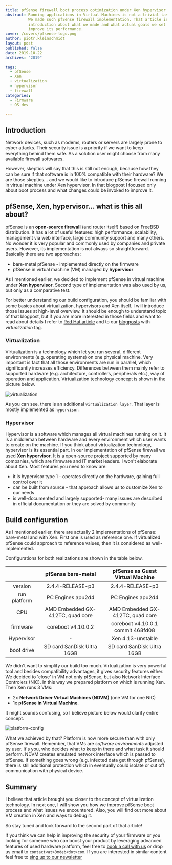 ```yaml
---
title: pfSense firewall boot process optimization under Xen hypervisor
abstract: Running applications in Virtual Machines is not a trivial task.
          We made such pfSense firewall implementation. That article is an only
          introduction about what we made and what actual goals we set to
          improve its performance.
cover: /covers/pfsense-logo.png
author: piotr.kleinschmidt
layout: post
published: false
date: 2019-10-22
archives: "2019"

tags:
  - pfSense
  - Xen
  - virtualization
  - hypervisor
  - firewall
categories:
  - Firmware
  - OS dev

---
```


## Introduction

Network devices, such as modems, routers or servers are largely prone to cyber
attacks. Their security issue is a priority if we want to keep everything behind
them safe. As a solution user might choose from many available firewall
softwares.

However, skeptics will say that this is still not enough, because how they can
be sure if that software is in 100% compatible with their hardware? We are those
skeptics... and we would like to introduce pfSense firewall running in virtual
machine under Xen hypervisor. In that blogpost I focused only about boot process
and what changes could be invoked to improve it.

## pfSense, Xen, hypervisor... what is this all about?

pfSense is an **open-source firewall** (and router itself) based on FreeBSD
distribution. It has a lot of useful features:  high performance, scalability,
management via web interface, large community support and many others. No wonder
it is very popular and commonly used by companies and private users. However,
its implementation is not always so straightforward. Basically there are two
approaches:

- bare-metal pfSense - implemented directly on the firmware
- pfSense in virtual machine (VM) managed by **hypervisor**

As I mentioned earlier, we decided to implement pfSense in virtual machine under
**Xen hypervisor**. Second type of implementation was also used by us, but only
as a comparative test.

For better understanding our build configuration, you should be familiar with
some basics about virtualization, hypervisors and Xen itself. I will introduce
those issues at high-level overview. It should be enough to understand topic of
that blogpost, but if you are more interested in those fields and want to read
about details I refer to [Red Hat
article](https://www.redhat.com/en/topics/virtualization/what-is-virtualization)
and to our [blogposts](https://blog.3mdeb.com/tags/virtualization/) with
*virtualization* tag.

### Virtualization

Virtualization is a technology which let you run several, different environments
(e.g. operating systems) on one physical machine. Very important is fact that
all those environments are run in parallel, which significantly increases
efficiency. Differences between them mainly refer to supported hardware (e.g.
architecture, controllers, peripherals etc.), way of operation and application.
Virtualization technology concept is shown in the picture below.

![virtualization](/img/virtualization-overview.png)

As you can see, there is an additional `virtualization layer`. That layer is
mostly implemented as `hypervisor`.

### Hypervisor

Hypervisor is a software which manages all virtual machines running on it. It is
a middleman between hardware and every environment which user wants to create on
the machine. If you think about virtualization technology, hypervisor is its
essential part. In our implementation of pfSense firewall we used **Xen
hypervisor**. It is a open-source project supported by many companies, which are
firmware and IT market leaders. I won't elaborate about Xen. Most features you
need to know are:

- it is hypervisor type 1 - operates directly on the hardware, gaining full
  control over it
- can be built from source - that approach allows us to customize Xen to our
  needs
- is well-documented and largely supported- many issues are described in
  official documentation or they are solved by community

## Build configuration

As I mentioned earlier, there are actually 2 implementations of pfSense:
bare-metal and with Xen. First one is used as reference one. If virtualized
pfSense could approach to reference values, then it is considered as
well-implemented.

Configurations for both realizations are shown in the table below.

|             |      pfSense bare-metal     | pfSense as Guest Virtual Machine |
|:-----------:|:---------------------------:|:--------------------------------:|
|  version    |  2.4.4-RELEASE-p3           |         2.4.4-RELEASE-p3         |
|run platform |  PC Engines apu2d4          |         PC Engines apu2d4        |
| CPU        |AMD Embedded GX-412TC, quad core|AMD Embedded GX-412TC, quad core|
| firmware    | coreboot v4.10.0.2          |coreboot v4.10.0.1 commit 468fd08 |
| Hypervisor  | -                           |   Xen 4.13-unstable              |
| boot drive  | SD card SanDisk Ultra 16GB  | SD card SanDisk Ultra 16GB       |

We didn't want to simplify our build too much. Virtualization is very
powerful tool and besides compatibility advantages, it gives security features
either. We decided to 'close' in VM not only pfSense, but also Network Interface
Controlers (NIC). In this way we prepared platform on which is running Xen. Then
Xen runs 3 VMs:
 - 2x **Network Driver Virtual Machines (NDVM)** (one VM for one NIC)
 - 1x **pfSense in Virtual Machine**.

It might sounds confusing, so I believe picture below would clarify entire
concept.

![platform-config](/img/platform-config.png)

What we achieved by that? Platform is now more secure than with only pfSense
firewall. Remember, that VMs are *software environments* adjusted by user. It's
you, who decides what to keep in there and what task it should perform. NDVM
creates emulated network interface which is passed to pfSense. If something goes
wrong (e.g. infected data get through pfSense), there is still additional
protection which in eventually could isolate or cut off communication with
physical device.

## Summary

I believe that article brought you closer to the concept of virtualization
technology. In next one, I will show you how we improve pfSense boot process and
what issues we encountered. Also, you will find out more about VM creation in
Xen and ways to debug it.

So stay tuned and look forward to the second part of that article!

If you think we can help in improving the security of your firmware or you
looking for someone who can boost your product by leveraging advanced features
of used hardware platform, feel free to [book a call with us](https://calendly.com/3mdeb/consulting-remote-meeting)
or drop us email to `contact<at>3mdeb<dot>com`. If you are interested in similar
content feel free to [sing up to our newsletter](http://eepurl.com/gfoekD)
